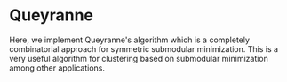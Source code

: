 # Queyranne
Here, we implement Queyranne's algorithm which is a completely combinatorial approach for symmetric submodular minimization. This is a very useful algorithm for clustering based on submodular minimization among other applications.
